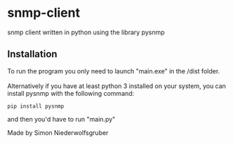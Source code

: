 # snmp-client

snmp client written in python using the library pysnmp

## Installation

To run the program you only need to launch "main.exe" in the /dist folder.<br><br>
Alternatively if you have at least python 3 installed on your system, you can install pysnmp with the following command:

```
pip install pysnmp
```

and then you'd have to run "main.py"

Made by Simon Niederwolfsgruber
